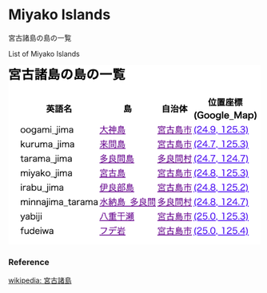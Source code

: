 Miyako Islands 
===============

宮古諸島の島の一覧

List of Miyako Islands 


![miyako islands](https://github.com/ohwada/World_Countries/blob/main/geoPandas/polygon_explode/okinawa/island_list/miyako_islands/screenshots/miyako_islands.png)

### Reference

[wikipedia: 宮古諸島](https://ja.wikipedia.org/wiki/Category:%E5%AE%AE%E5%8F%A4%E8%AB%B8%E5%B3%B6)

